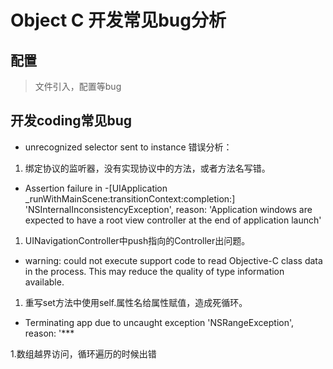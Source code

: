 # Object C 开发常见bug分析

## 配置
>文件引入，配置等bug


## 开发coding常见bug

- unrecognized selector sent to instance
错误分析：
 1. 绑定协议的监听器，没有实现协议中的方法，或者方法名写错。

- Assertion failure in -[UIApplication _runWithMainScene:transitionContext:completion:]
'NSInternalInconsistencyException', reason: 'Application windows are expected to have a root view controller at the end of application launch'

 1. UINavigationController中push指向的Controller出问题。

- warning: could not execute support code to read Objective-C class data in the process. This may reduce the quality of type information available.

 1. 重写set方法中使用self.属性名给属性赋值，造成死循环。

- Terminating app due to uncaught exception 'NSRangeException', reason: '*** 

 1.数组越界访问，循环遍历的时候出错
 
 
 

